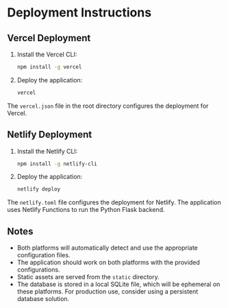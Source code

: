 # Deployment Instructions

## Vercel Deployment

1. Install the Vercel CLI:
   ```bash
   npm install -g vercel
   ```

2. Deploy the application:
   ```bash
   vercel
   ```

The `vercel.json` file in the root directory configures the deployment for Vercel.

## Netlify Deployment

1. Install the Netlify CLI:
   ```bash
   npm install -g netlify-cli
   ```

2. Deploy the application:
   ```bash
   netlify deploy
   ```

The `netlify.toml` file configures the deployment for Netlify. The application uses Netlify Functions to run the Python Flask backend.

## Notes

- Both platforms will automatically detect and use the appropriate configuration files.
- The application should work on both platforms with the provided configurations.
- Static assets are served from the `static` directory.
- The database is stored in a local SQLite file, which will be ephemeral on these platforms. For production use, consider using a persistent database solution.